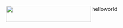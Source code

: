 <a href="https://deploynow.apigee.com/login-form/?repo=https://github.com/AnuManasa05/Apigee.git&apiFolder=/&makeScript=make.sh">
<img src="https://raw.githubusercontent.com/apigee/apigee-deploy-now/master/images/deploy_to_apigee.png" align="left" height="45" width="232" >
</a>
helloworld
